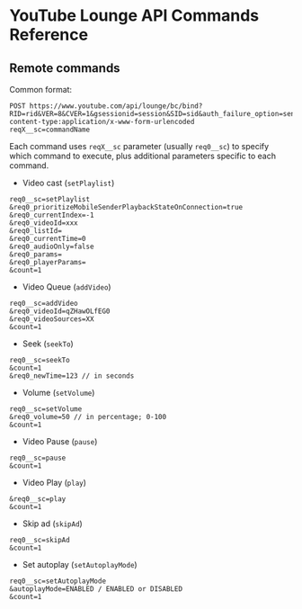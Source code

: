 # YouTube Lounge API Commands Reference

## Remote commands

Common format:

```http
POST https://www.youtube.com/api/lounge/bc/bind?RID=rid&VER=8&CVER=1&gsessionid=session&SID=sid&auth_failure_option=send_error
content-type:application/x-www-form-urlencoded
reqX__sc=commandName
```

Each command uses `reqX__sc` parameter (usually `req0__sc`) to specify which command to execute, plus additional parameters specific to each command.

- Video cast (`setPlaylist`)

```plaintext
req0__sc=setPlaylist
&req0_prioritizeMobileSenderPlaybackStateOnConnection=true
&req0_currentIndex=-1
&req0_videoId=xxx
&req0_listId=
&req0_currentTime=0
&req0_audioOnly=false
&req0_params=
&req0_playerParams=
&count=1
```

- Video Queue (`addVideo`)

```plaintext
req0__sc=addVideo
&req0_videoId=qZHawOLfEG0
&req0_videoSources=XX
&count=1
```

- Seek (`seekTo`)

```plaintext
req0__sc=seekTo
&count=1
&req0_newTime=123 // in seconds
```

- Volume (`setVolume`)

```plaintext
req0__sc=setVolume
&req0_volume=50 // in percentage; 0-100
&count=1
```

- Video Pause (`pause`)

```plaintext
req0__sc=pause
&count=1
```

- Video Play (`play`)

```plaintext
&req0__sc=play
&count=1
```

- Skip ad (`skipAd`)

```plaintext
req0__sc=skipAd
&count=1
```

- Set autoplay (`setAutoplayMode`)

```plaintext
req0__sc=setAutoplayMode
&autoplayMode=ENABLED / ENABLED or DISABLED
&count=1
```
